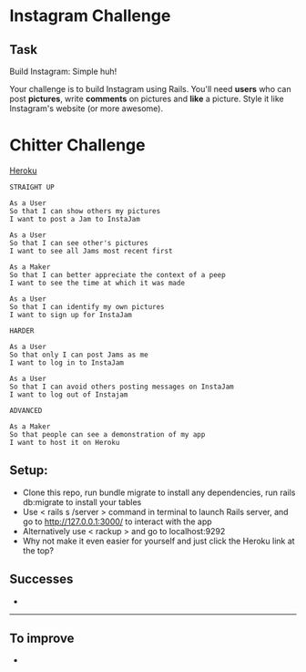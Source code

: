 Instagram Challenge
===================

## Task

Build Instagram: Simple huh!

Your challenge is to build Instagram using Rails. You'll need **users** who can post **pictures**, write **comments** on pictures and **like** a picture. Style it like Instagram's website (or more awesome).

Chitter Challenge
=================

[Heroku](https://still-fortress-76749.herokuapp.com/)

```
STRAIGHT UP

As a User
So that I can show others my pictures 
I want to post a Jam to InstaJam

As a User
So that I can see other's pictures
I want to see all Jams most recent first

As a Maker
So that I can better appreciate the context of a peep
I want to see the time at which it was made

As a User
So that I can identify my own pictures
I want to sign up for InstaJam

HARDER

As a User
So that only I can post Jams as me
I want to log in to InstaJam

As a User
So that I can avoid others posting messages on InstaJam
I want to log out of Instajam

ADVANCED

As a Maker
So that people can see a demonstration of my app
I want to host it on Heroku
```

Setup:
-------

* Clone this repo, run bundle migrate to install any dependencies, run rails db:migrate to install your tables
* Use < rails s /server > command in terminal to launch Rails server, and go to http://127.0.0.1:3000/ to interact with the app
* Alternatively use < rackup > and go to localhost:9292
* Why not make it even easier for yourself and just click the Heroku link at the top?


Successes
-----

* 

------------------

To improve
-----
* 

